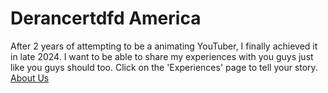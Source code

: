 # Derancertdfd America
After 2 years of attempting to be a animating YouTuber, I finally achieved it in late 2024. I want to be able to share my experiences with you guys just like you guys should too. Click on the 'Experiences' page to tell your story.
[About Us](https://sone890pik.github.io/derancertdfdamerica/about.html)
